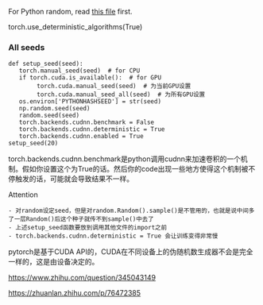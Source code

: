 
For Python random, read [this file](https://github.com/guangzhaocs/learning-hub/blob/main/Python/Ramdom.md) first.


torch.use_deterministic_algorithms(True)


### All seeds

```
def setup_seed(seed):
   torch.manual_seed(seed)  # for CPU
   if torch.cuda.is_available():  # for GPU
        torch.cuda.manual_seed(seed)  # 为当前GPU设置
        torch.cuda.manual_seed_all(seed)  # 为所有GPU设置
   os.environ['PYTHONHASHSEED'] = str(seed)
   np.random.seed(seed)
   random.seed(seed)
   torch.backends.cudnn.benchmark = False
   torch.backends.cudnn.deterministic = True
   torch.backends.cudnn.enabled = True
setup_seed(20)
```

torch.backends.cudnn.benchmark是python调用cudnn来加速卷积的一个机制。假如你设置这个为True的话。然后你的code出现一些地方使得这个机制被不停触发的话，可能就会导致结果不一样。

Attention
```
- 对random设定seed，但是对random.Random().sample()是不管用的，也就是说中间多了一层Random()后这个种子就传不到sample()中去了
- 上述setup_seed函数要放到调用其他文件的import之前
- torch.backends.cudnn.deterministic = True 会让训练变得非常慢
```

pytorch是基于CUDA API的，CUDA在不同设备上的伪随机数生成器不会是完全一样的，这是由设备决定的。


https://www.zhihu.com/question/345043149


https://zhuanlan.zhihu.com/p/76472385


